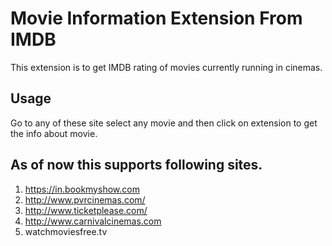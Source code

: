 # Movie Information Extension From IMDB

This extension is to get IMDB rating of movies currently running in cinemas.


## Usage
Go to any of these site select any movie and then click on extension to get the info about movie.

## As of now this supports following sites.
1. https://in.bookmyshow.com
2. http://www.pvrcinemas.com/
3. http://www.ticketplease.com/
4. http://www.carnivalcinemas.com
5. watchmoviesfree.tv

